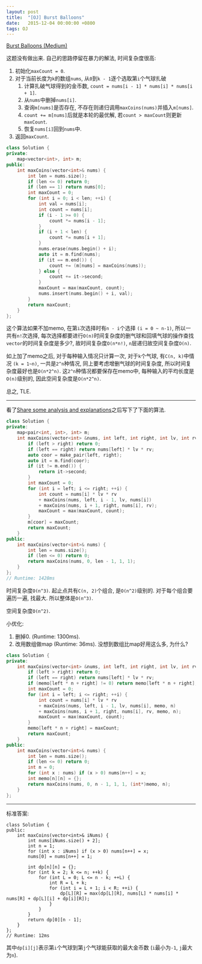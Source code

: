 ```yaml
---
layout: post
title:  "[OJ] Burst Balloons"
date:   2015-12-04 00:00:00 +0800
tags: OJ
---
```


[Burst Balloons (Medium)](https://leetcode.com/problems/burst-balloons/)

这题没有做出来. 自己的思路停留在暴力的解法, 时间复杂度很高:

1. 初始化`maxCount = 0`.
1. 对于当前长度为`k`的数组`nums`, 从`0`到`k - 1`逐个选取第`i`个气球扎破
    1. 计算扎破气球得到的金币数, `count = nums[i - 1] * nums[i] * nums[i + 1]`.
    2. 从`nums`中删掉`nums[i]`.
    3. 查询`m[nums]`是否存在, 不存在则递归调用`maxCoins(nums)`并插入`m[nums]`.
    4. `count += m[nums]`后就是本轮的最优解, 若`count > maxCount`则更新`maxCount`.
    5. 恢复`nums[i]`回到`nums`中.
1. 返回`maxCount`.

```cpp
class Solution {
private:
    map<vector<int>, int> m;
public:
    int maxCoins(vector<int>& nums) {
        int len = nums.size();
        if (len <= 0) return 0;
        if (len == 1) return nums[0];
        int maxCount = 0;
        for (int i = 0; i < len; ++i) {
            int val = nums[i];
            int count = nums[i];
            if (i - 1 >= 0) {
                count *= nums[i - 1];
            }
            if (i + 1 < len) {
                count *= nums[i + 1];
            }
            nums.erase(nums.begin() + i);
            auto it = m.find(nums);
            if (it == m.end()) {
                count += (m[nums] = maxCoins(nums));
            } else {
                count += it->second;
            }
            maxCount = max(maxCount, count);
            nums.insert(nums.begin() + i, val);
        }
        return maxCount;
    }
};
```

这个算法如果不加memo, 在第`i`次选择时有`n - i`个选择 `(i = 0 ~ n-1)`, 所以一共有`n!`次选择, 每次选择都要进行`O(n)`时间复杂度的删气球和回填气球的操作<span class="todo">查找`vector`的时间复杂度是多少?</span>, 故时间复杂度`O(n*n!)`, `n`层递归故空间复杂度`O(n)`.

如上加了memo之后, 对于每种输入情况只计算一次, 对于`k`个气球, 有`C(n, k)`中情况 `(k = 1~n)`, 一共是`2^n`种情况, 同上要考虑增删气球的时间复杂度, 所以时间复杂度最好也是`O(n*2^n)`. 这`2^n`种情况都要保存在memo中, 每种输入的平均长度是`O(n)`级别的, 因此空间复杂度是`O(n*2^n)`.

总之, TLE.

---

看了[Share some analysis and explanations](https://leetcode.com/discuss/72216/share-some-analysis-and-explanations)之后写下了下面的算法.

```cpp
class Solution {
private:
    map<pair<int, int>, int> m;
    int maxCoins(vector<int> &nums, int left, int right, int lv, int rv) {
        if (left > right) return 0;
        if (left == right) return nums[left] * lv * rv;
        auto coor = make_pair(left, right);
        auto it = m.find(coor);
        if (it != m.end()) {
            return it->second;
        }
        int maxCount = 0;
        for (int i = left; i <= right; ++i) {
            int count = nums[i] * lv * rv
            + maxCoins(nums, left, i - 1, lv, nums[i])
            + maxCoins(nums, i + 1, right, nums[i], rv);
            maxCount = max(maxCount, count);
        }
        m[coor] = maxCount;
        return maxCount;
    }
public:
    int maxCoins(vector<int>& nums) {
        int len = nums.size();
        if (len <= 0) return 0;
        return maxCoins(nums, 0, len - 1, 1, 1);
    }
};
// Runtime: 1428ms
```

时间复杂度`O(n^3)`. 起止点共有`C(n, 2)`个组合, 是`O(n^2)`级别的. 对于每个组合要遍历一遍, 找最大. 所以整体是`O(n^3)`.

空间复杂度`O(n^2)`.

小优化:

1. 删掉0. (Runtime: 1300ms).
2. 改用数组做map (Runtime: 36ms). <span class="todo">没想到数组比map好用这么多, 为什么?</span>

```cpp
class Solution {
private:
    int maxCoins(vector<int> &nums, int left, int right, int lv, int rv, int* memo, int n) {
        if (left > right) return 0;
        if (left == right) return nums[left] * lv * rv;
        if (memo[left * n + right] != 0) return memo[left * n + right];
        int maxCount = 0;
        for (int i = left; i <= right; ++i) {
            int count = nums[i] * lv * rv
            + maxCoins(nums, left, i - 1, lv, nums[i], memo, n)
            + maxCoins(nums, i + 1, right, nums[i], rv, memo, n);
            maxCount = max(maxCount, count);
        }
        memo[left * n + right] = maxCount;
        return maxCount;
    }
public:
    int maxCoins(vector<int>& nums) {
        int len = nums.size();
        if (len <= 0) return 0;
        int n = 0;
        for (int x : nums) if (x > 0) nums[n++] = x;
        int memo[n][n] = {};
        return maxCoins(nums, 0, n - 1, 1, 1, (int*)memo, n);
    }
};
```

---

标准答案:

```
class Solution {
public:
    int maxCoins(vector<int>& iNums) {
        int nums[iNums.size() + 2];
        int n = 1;
        for (int x : iNums) if (x > 0) nums[n++] = x;
        nums[0] = nums[n++] = 1;
        
        int dp[n][n] = {};
        for (int k = 2; k <= n; ++k) {
            for (int L = 0; L <= n - k; ++L) {
                int R = L + k;
                for (int i = L + 1; i < R; ++i) {
                    dp[L][R] = max(dp[L][R], nums[L] * nums[i] * nums[R] + dp[L][i] + dp[i][R]);
                }
            }
        }
        return dp[0][n - 1];
    }
};
// Runtime: 12ms
```

其中`dp[i][j]`表示第`i`个气球到第`j`个气球能获取的最大金币数 (`i`最小为`-1`, `j`最大为`n`).